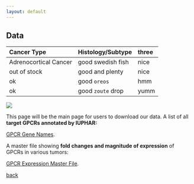 ```yaml
---
layout: default
---
```


## Data

|               Cancer Type               |          Histology/Subtype          | three |
|:----------------------------------------|:------------------------------------|:------|
|          Adrenocortical Cancer          | good swedish fish                   | nice  |
| out of stock                 | good and plenty                     | nice  |
| ok                           | good `oreos`                        | hmm   |
| ok                           | good `zoute` drop                   | yumm  |


![](https://insellab.github.io/Picture1.jpg)

This page will be the main page for users to download our data. 
A list of all **target GPCRs annotated by IUPHAR:**

[GPCR Gene Names](https://drive.google.com/a/ucsd.edu/file/d/0B2LcGihi6iUWNEFhendLNmVHemM/view?usp=sharing).

A master file showing **fold changes and magnitude of expression** of GPCRs in various tumors:

[GPCR Expression Master File](https://drive.google.com/a/ucsd.edu/file/d/0B2LcGihi6iUWNEFhendLNmVHemM/view?usp=sharing).


[back](./)
